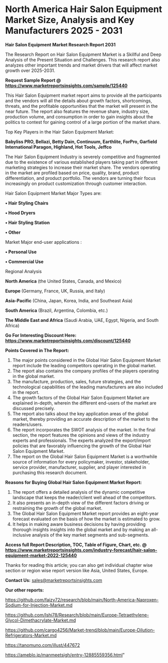 # North America Hair Salon Equipment Market Size, Analysis and Key Manufacturers 2025 - 2031

<strong>Hair Salon Equipment Market Research Report 2031</strong>

The Research Report on Hair Salon Equipment Market is a Skillful and Deep Analysis of the Present Situation and Challenges. This research report also analyzes other important trends and market drivers that will affect market growth over 2025-2031.

<strong>Request Sample Report @ <a href=https://www.marketreportsinsights.com/sample/125440>https://www.marketreportsinsights.com/sample/125440</a></strong>

This Hair Salon Equipment market report aims to provide all the participants and the vendors will all the details about growth factors, shortcomings, threats, and the profitable opportunities that the market will present in the near future. The report also features the revenue share, industry size, production volume, and consumption in order to gain insights about the politics to contest for gaining control of a large portion of the market share.

Top Key Players in the Hair Salon Equipment Market:

<strong>Babyliss PRO, Bellazi, Betty Dain, Continuum, Earthlite, ForPro, Garfield International Paragon, Highland, Hot Tools, Jeffco</strong>

The Hair Salon Equipment Industry is severely competitive and fragmented due to the existence of various established players taking part in different marketing strategies to increase their market share. The vendors operating in the market are profiled based on price, quality, brand, product differentiation, and product portfolio. The vendors are turning their focus increasingly on product customization through customer interaction.

Hair Salon Equipment Market Major Types are:

<strong>• Hair Styling Chairs

• Hood Dryers

• Hair Styling Station

• Other</strong>

Market Major end-user applications :

<strong>• Personal Use

• Commercial Use</strong>

Regional Analysis

</u><strong><b>North America</b></strong> (the United States, Canada, and Mexico)

<strong><b>Europe </b></strong>(Germany, France, UK, Russia, and Italy)

<strong><b>Asia-Pacific</b></strong> (China, Japan, Korea, India, and Southeast Asia)

<strong><b>South America</b></strong> (Brazil, Argentina, Colombia, etc.)

<strong><b>The Middle East and Africa</b></strong> (Saudi Arabia, UAE, Egypt, Nigeria, and South Africa)

<strong>Go For Interesting Discount Here: <a href=https://www.marketreportsinsights.com/discount/125440>https://www.marketreportsinsights.com/discount/125440</a></strong>

<strong>Points Covered in The Report:</strong>
<ol>
  <li>The major points considered in the Global Hair Salon Equipment Market report include the leading competitors operating in the global market.</li>
  <li>The report also contains the company profiles of the players operating in the global market.</li>
  <li>The manufacture, production, sales, future strategies, and the technological capabilities of the leading manufacturers are also included in the report.</li>
  <li>The growth factors of the Global Hair Salon Equipment Market are explained in-depth, wherein the different end-users of the market are discussed precisely.</li>
  <li>The report also talks about the key application areas of the global market, thereby providing an accurate description of the market to the readers/users.</li>
  <li>The report incorporates the SWOT analysis of the market. In the final section, the report features the opinions and views of the industry experts and professionals. The experts analyzed the export/import policies that are favorably influencing the growth of the Global Hair Salon Equipment Market.</li>
  <li>The report on the Global Hair Salon Equipment Market is a worthwhile source of information for every policymaker, investor, stakeholder, service provider, manufacturer, supplier, and player interested in purchasing this research document.</li>
</ol>
<strong>Reasons for Buying Global Hair Salon Equipment Market Report:</strong>

<ol>
  <li>The report offers a detailed analysis of the dynamic competitive landscape that keeps the reader/client well ahead of the competitors.</li>
  <li>It also presents an in-depth view of the different factors driving or restraining the growth of the global market.</li>
  <li>The Global Hair Salon Equipment Market report provides an eight-year forecast evaluated on the basis of how the market is estimated to grow.</li>
  <li>It helps in making aware business decisions by having providing thorough insights insights into the global market and by making an all-inclusive analysis of the key market segments and sub-segments.</li>
</ol>
<strong>Access full Report Description, TOC, Table of Figure, Chart, etc. @ <a href=https://www.marketreportsinsights.com/industry-forecast/hair-salon-equipment-market-2022-125440>https://www.marketreportsinsights.com/industry-forecast/hair-salon-equipment-market-2022-125440</a></strong>


Thanks for reading this article; you can also get individual chapter wise section or region wise report version like Asia, United States, Europe.

<strong>Contact Us:</strong>
sales@marketreportsinsights.com

<strong>Our other reports:</strong>

<a href=https://github.com/faizy72/research/blob/main/North-America-Naproxen-Sodium-for-Injection-Market.md>https://github.com/faizy72/research/blob/main/North-America-Naproxen-Sodium-for-Injection-Market.md</a>

<a href=https://github.com/Ishi78/Research/blob/main/Europe-Tetraethylene-Glycol-Dimethacrylate-Market.md>https://github.com/Ishi78/Research/blob/main/Europe-Tetraethylene-Glycol-Dimethacrylate-Market.md</a>

<a href=https://github.com/cargo4256/Market-trend/blob/main/Europe-Dilution-Refrigerators-Market.md>https://github.com/cargo4256/Market-trend/blob/main/Europe-Dilution-Refrigerators-Market.md</a>

<a href=https://tanomuno.com/illust/447672>https://tanomuno.com/illust/447672</a>

<a href=https://ameblo.jp/manmeetsigh/entry-12885559356.html>https://ameblo.jp/manmeetsigh/entry-12885559356.html</a>"
